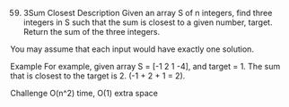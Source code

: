 59. 3Sum Closest
Description
Given an array S of n integers, find three integers in S such that the sum is closest to a given number, target. Return the sum of the three integers.

You may assume that each input would have exactly one solution.

Example
For example, given array S = [-1 2 1 -4], and target = 1. The sum that is closest to the target is 2. (-1 + 2 + 1 = 2).

Challenge
O(n^2) time, O(1) extra space
